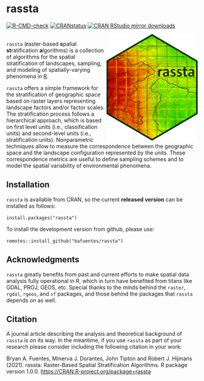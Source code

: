 # rassta   

<!-- badges: start -->
  [![R-CMD-check](https://github.com/bafuentes/rassta/workflows/R-CMD-check/badge.svg)](https://github.com/bafuentes/rassta/actions)
  [![CRANstatus](https://www.r-pkg.org/badges/version/rassta)](https://cran.r-project.org/package=rassta)
  [![CRAN RStudio mirror downloads](http://cranlogs.r-pkg.org/badges/rassta)](http://www.r-pkg.org/pkg/rassta)
<!-- badges: end -->

<img align="right" width="240" height="280" src="man/figures/rassta_logo.png">

 \
`rassta` (**r**aster-based **s**patial **st**ratification **a**lgorithms) is a collection of algorithms for the 
spatial stratification of landscapes, sampling, and modeling of spatially-varying phenomena 
in [R](https://www.r-project.org).

`rassta` offers a simple framework for the stratification of geographic space based on raster layers representing 
landscape factors and/or factor scales. The stratification process follows a hierarchical approach, which is based 
on first level units (i.e., classification units) and second-level units (i.e., stratification units). Nonparametric 
techniques allow to measure the correspondence between the geographic space and the landscape configuration represented 
by the units. These correspondence metrics are useful to define sampling schemes and to model the spatial variability 
of environmental phenomena.

## Installation

`rassta` is available from CRAN, so the current **released version** can be
installed as follows:
```
install.packages("rassta")
```

To install the development version from github, please use:
```
remotes::install_github("bafuentes/rassta")
```

## Acknowledgments

`rassta` greatly benefits from past and current efforts to make spatial data
analysis fully operational in R, which in turn have benefited from titans like
GDAL, PROJ, GEOS, etc. Special thanks to the minds behind the `raster`, `rgdal`,
`rgeos`, and `sf` packages, and those behind the packages that `rassta` depends
on as well.

## Citation

A journal article describing the analysis and theoretical background of `rassta`
is on its way. In the meantime, if you use `rassta` as part of your research
please consider including the following citation in your work:

Bryan A. Fuentes, Minerva J. Dorantes, John Tipton and Robert J. Hijmans (2021).
rassta: Raster-Based Spatial Stratification Algorithms. R package version 1.0.0.
https://CRAN.R-project.org/package=rassta
